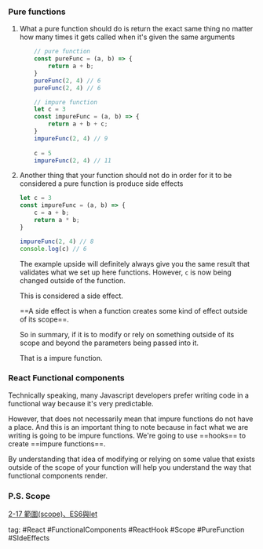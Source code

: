 ### Pure functions
1. What a pure function should do is return the exact same thing no matter how many times it gets called when it's given the same arguments
   ```js
	   // pure function
	   const pureFunc = (a, b) => {
		   return a + b;
	   }
	   pureFunc(2, 4) // 6
	   pureFunc(2, 4) // 6
	```
	```js
		// impure function
		let c = 3
		const impureFunc = (a, b) => {
			return a + b + c;
		}
		impureFunc(2, 4) // 9
		
		c = 5
		impureFunc(2, 4) // 11
	```
2. Another thing that your function should not do in order for it to be considered a pure function is produce side effects
	```js
	let c = 3
	const impureFunc = (a, b) => {
		c = a + b;
		return a * b;
	}
	
	impureFunc(2, 4) // 8
	console.log(c) // 6
	```
	The example upside will definitely always give you the same result that validates what we set up here functions. However, `c` is now being changed outside of the function. 
	
	This is considered a side effect.
	
	==A side effect is when a function creates some kind of effect outside of its scope==.
	
	So in summary, if it is to modify or rely on something outside of its scope and beyond the parameters being passed into it.
	
	That is a impure function.

### React Functional components
Technically speaking, many Javascript developers prefer writing code in a functional way because it's very predictable.

However, that does not necessarily mean that impure functions do not have a place. And this is an important thing to note because in fact what we are writing is going to be impure functions. We're going to use ==hooks== to create ==impure functions==.

By understanding that idea of modifying or relying on some value that exists outside of the scope of your function will help you understand the way that functional components render.

### P.S. Scope
[2-17 範圍(scope)、ES6與let](2-17%20範圍(scope)、ES6與let.md)

tag: #React #FunctionalComponents #ReactHook #Scope #PureFunction #SIdeEffects 